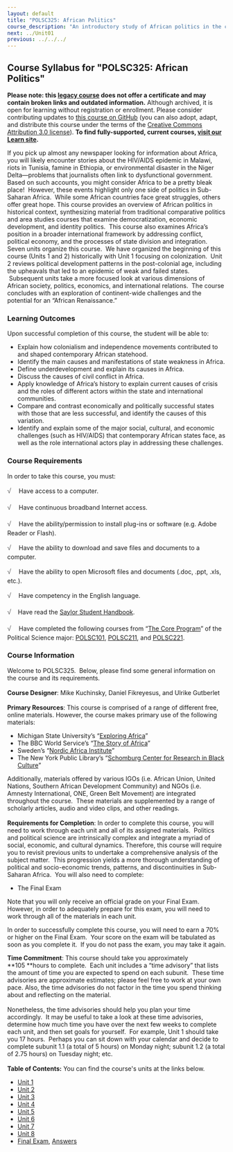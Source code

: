 ```yaml
---
layout: default
title: "POLSC325: African Politics"
course_description: "An introductory study of African politics in the context of the continent's recent history. Topics include the internal politics and challenges of African states, their movements towards democratization, their economic status, and the connections between governmental and non-governmental institutions/organizations."
next: ../Unit01
previous: ../../../
---
```

Course Syllabus for "POLSC325: African Politics"
------------------------------------------------

**Please note: this [legacy course](https://sayloracademy.zendesk.com/hc/en-us/articles/206089967) does not offer a certificate and may contain 
broken links and outdated information.** Although archived, it is open 
for learning without registration or enrollment. Please consider contributing 
updates to [this course on GitHub](https://github.com/saylordotorg/course_polsc325) 
(you can also adopt, adapt, and distribute this course under the terms of 
the [Creative Commons Attribution 3.0 license](http://creativecommons.org/licenses/by/3.0/)). **To find fully-supported, current courses, [visit our 
Learn site](https://learn.saylor.org).**

If you pick up almost any newspaper looking for information about
Africa, you will likely encounter stories about the HIV/AIDS epidemic in
Malawi, riots in Tunisia, famine in Ethiopia, or environmental disaster
in the Niger Delta—problems that journalists often link to dysfunctional
government.  Based on such accounts, you might consider Africa to be a
pretty bleak place!  However, these events highlight only one side of
politics in Sub-Saharan Africa.  While some African countries face great
struggles, others offer great hope. This course provides an overview of
African politics in historical context, synthesizing material from
traditional comparative politics and area studies courses that examine
democratization, economic development, and identity politics.  This
course also examines Africa’s position in a broader international
framework by addressing conflict, political economy, and the processes
of state division and integration. Seven units organize this course.  We
have organized the beginning of this course (Units 1 and 2) historically
with Unit 1 focusing on colonization.  Unit 2 reviews political
development patterns in the post-colonial age, including the upheavals
that led to an epidemic of weak and failed states.  Subsequent units
take a more focused look at various dimensions of African society,
politics, economics, and international relations.  The course concludes
with an exploration of continent-wide challenges and the potential for
an “African Renaissance.”

### Learning Outcomes

Upon successful completion of this course, the student will be able to:

-   Explain how colonialism and independence movements contributed to
    and shaped contemporary African statehood.
-   Identify the main causes and manifestations of state weakness in
    Africa.
-   Define underdevelopment and explain its causes in Africa.
-   Discuss the causes of civil conflict in Africa.
-   Apply knowledge of Africa’s history to explain current causes of
    crisis and the roles of different actors within the state and
    international communities.
-   Compare and contrast economically and politically successful states
    with those that are less successful, and identify the causes of this
    variation.
-   Identify and explain some of the major social, cultural, and
    economic challenges (such as HIV/AIDS) that contemporary African
    states face, as well as the role international actors play in
    addressing these challenges.

### Course Requirements

In order to take this course, you must:  
  
 <span
style="color: rgb(85, 85, 85); font-family: 'Myriad Pro', 'Gill Sans', 'Gill Sans MT', Calibri, sans-serif; font-size: 16px; line-height: 24px; text-align: left; -webkit-text-size-adjust: none; ">√
   </span>Have access to a computer.  
  
 <span
style="color: rgb(85, 85, 85); font-family: 'Myriad Pro', 'Gill Sans', 'Gill Sans MT', Calibri, sans-serif; font-size: 16px; line-height: 24px; text-align: left; -webkit-text-size-adjust: none; ">√
   </span>Have continuous broadband Internet access.  
  
 <span
style="color: rgb(85, 85, 85); font-family: 'Myriad Pro', 'Gill Sans', 'Gill Sans MT', Calibri, sans-serif; font-size: 16px; line-height: 24px; text-align: left; -webkit-text-size-adjust: none; ">√
   </span>Have the ability/permission to install plug-ins or software
(e.g. Adobe Reader or Flash).  
  
 <span
style="color: rgb(85, 85, 85); font-family: 'Myriad Pro', 'Gill Sans', 'Gill Sans MT', Calibri, sans-serif; font-size: 16px; line-height: 24px; text-align: left; -webkit-text-size-adjust: none; ">√
   </span>Have the ability to download and save files and documents to a
computer.  
  
 <span
style="color: rgb(85, 85, 85); font-family: 'Myriad Pro', 'Gill Sans', 'Gill Sans MT', Calibri, sans-serif; font-size: 16px; line-height: 24px; text-align: left; -webkit-text-size-adjust: none; ">√
   </span>Have the ability to open Microsoft files and documents (.doc,
.ppt, .xls, etc.).  
  
 <span
style="color: rgb(85, 85, 85); font-family: 'Myriad Pro', 'Gill Sans', 'Gill Sans MT', Calibri, sans-serif; font-size: 16px; line-height: 24px; text-align: left; -webkit-text-size-adjust: none; ">√</span> <span
style="color: rgb(85, 85, 85); font-family: 'Myriad Pro', 'Gill Sans', 'Gill Sans MT', Calibri, sans-serif; font-size: 16px; line-height: 24px; text-align: left; -webkit-text-size-adjust: none; "> 
 </span>Have competency in the English language.  
  
 <span
style="color: rgb(85, 85, 85); font-family: 'Myriad Pro', 'Gill Sans', 'Gill Sans MT', Calibri, sans-serif; font-size: 16px; line-height: 24px; text-align: left; -webkit-text-size-adjust: none; ">√</span> 
  Have read the [Saylor Student
Handbook](https://resources.saylor.org/archived/wp-content/uploads/2012/05/Saylor-StudentHandbook.pdf).  
  
 <span
style="color: rgb(85, 85, 85); font-family: 'Myriad Pro', 'Gill Sans', 'Gill Sans MT', Calibri, sans-serif; font-size: 16px; line-height: 24px; text-align: left; -webkit-text-size-adjust: none; ">√
   </span>Have completed the following courses from “[The Core
Program](http://www.saylor.org/majors/political-science/)” of the
Political Science major:
[POLSC101](http://www.saylor.org/courses/polsc101/),
[POLSC211](http://www.saylor.org/courses/polsc211/), and
[POLSC221](http://www.saylor.org/courses/polsc221/).

### Course Information

Welcome to POLSC325.  Below, please find some general information on the
course and its requirements.  
    
 **Course Designer**: Mike Kuchinsky, Daniel Fikreyesus, and Ulrike
Gutberlet  
    
 **Primary Resources**: This course is comprised of a range of different
free, online materials. However, the course makes primary use of the
following materials:  

-   Michigan State University’s “[Exploring
    Africa](http://exploringafrica.matrix.msu.edu/students/curriculum/)”
-   The BBC World Service’s “[The Story of
    Africa](http://www.bbc.co.uk/worldservice/specials/1624_story_of_africa/index.shtml)”
-   Sweden’s “[Nordic Africa Institute](http://www.nai.uu.se/)”
-   The New York Public Library’s “[Schomburg Center for Research in
    Black Culture](http://www.nypl.org/locations/schomburg)”

Additionally, materials offered by various IGOs (i.e. African Union,
United Nations, Southern African Development Community) and NGOs (i.e.
Amnesty International, ONE, Green Belt Movement) are integrated
throughout the course.  These materials are supplemented by a range of
scholarly articles, audio and video clips, and other readings.  
    
 **Requirements for Completion**: In order to complete this course, you
will need to work through each unit and all of its assigned materials. 
Politics and political science are intrinsically complex and integrate a
myriad of social, economic, and cultural dynamics. Therefore, this
course will require you to revisit previous units to undertake a
comprehensive analysis of the subject matter.  This progression yields a
more thorough understanding of political and socio-economic trends,
patterns, and discontinuities in Sub-Saharan Africa.  You will also need
to complete:  

-   The Final Exam

Note that you will only receive an official grade on your Final Exam. 
However, in order to adequately prepare for this exam, you will need to
work through all of the materials in each unit.  
  
 In order to successfully complete this course, you will need to earn a
70% or higher on the Final Exam.  Your score on the exam will be
tabulated as soon as you complete it.  If you do not pass the exam, you
may take it again.  
  
 **Time Commitment**: This course should take you approximately
**105 **hours to complete.  Each unit includes a “time advisory” that
lists the amount of time you are expected to spend on each subunit. 
These time advisories are approximate estimates; please feel free to
work at your own pace. Also, the time advisories do not factor in the
time you spend thinking about and reflecting on the material.  
    
 Nonetheless, the time advisories should help you plan your time
accordingly.  It may be useful to take a look at these time advisories,
determine how much time you have over the next few weeks to complete
each unit, and then set goals for yourself.  For example, Unit 1 should
take you 17 hours.  Perhaps you can sit down with your calendar and
decide to complete subunit 1.1 (a total of 5 hours) on Monday night;
subunit 1.2 (a total of 2.75 hours) on Tuesday night; etc.  
    
**Table of Contents:** You can find the course's units at the links below.

- [Unit 1](https://legacy.saylor.org/polsc325/Unit01/)
- [Unit 2](https://legacy.saylor.org/polsc325/Unit02/)
- [Unit 3](https://legacy.saylor.org/polsc325/Unit03/)
- [Unit 4](https://legacy.saylor.org/polsc325/Unit04/)
- [Unit 5](https://legacy.saylor.org/polsc325/Unit05/)
- [Unit 6](https://legacy.saylor.org/polsc325/Unit06/)
- [Unit 7](https://legacy.saylor.org/polsc325/Unit07/)
- [Unit 8](https://legacy.saylor.org/polsc325/Unit08/)
- [Final Exam](http://saylordotorg.github.io/LegacyExams/POLSC/POLSC325/POLSC325-FinalExam.html), [Answers](http://saylordotorg.github.io/LegacyExams/POLSC/POLSC325/POLSC325-FinalExam-Answers.html)
